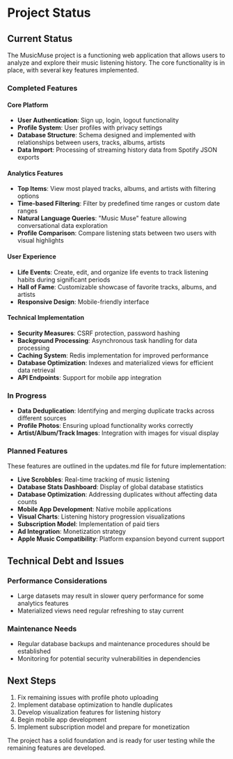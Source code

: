 # Project Status

## Current Status

The MusicMuse project is a functioning web application that allows users to analyze and explore their music listening history. The core functionality is in place, with several key features implemented.

### Completed Features

#### Core Platform
- **User Authentication**: Sign up, login, logout functionality
- **Profile System**: User profiles with privacy settings
- **Database Structure**: Schema designed and implemented with relationships between users, tracks, albums, artists
- **Data Import**: Processing of streaming history data from Spotify JSON exports

#### Analytics Features
- **Top Items**: View most played tracks, albums, and artists with filtering options
- **Time-based Filtering**: Filter by predefined time ranges or custom date ranges
- **Natural Language Queries**: "Music Muse" feature allowing conversational data exploration
- **Profile Comparison**: Compare listening stats between two users with visual highlights

#### User Experience
- **Life Events**: Create, edit, and organize life events to track listening habits during significant periods
- **Hall of Fame**: Customizable showcase of favorite tracks, albums, and artists
- **Responsive Design**: Mobile-friendly interface

#### Technical Implementation
- **Security Measures**: CSRF protection, password hashing
- **Background Processing**: Asynchronous task handling for data processing
- **Caching System**: Redis implementation for improved performance
- **Database Optimization**: Indexes and materialized views for efficient data retrieval
- **API Endpoints**: Support for mobile app integration

### In Progress
- **Data Deduplication**: Identifying and merging duplicate tracks across different sources
- **Profile Photos**: Ensuring upload functionality works correctly
- **Artist/Album/Track Images**: Integration with images for visual display

### Planned Features
These features are outlined in the updates.md file for future implementation:
- **Live Scrobbles**: Real-time tracking of music listening
- **Database Stats Dashboard**: Display of global database statistics
- **Database Optimization**: Addressing duplicates without affecting data counts
- **Mobile App Development**: Native mobile applications
- **Visual Charts**: Listening history progression visualizations
- **Subscription Model**: Implementation of paid tiers
- **Ad Integration**: Monetization strategy
- **Apple Music Compatibility**: Platform expansion beyond current support

## Technical Debt and Issues

### Performance Considerations
- Large datasets may result in slower query performance for some analytics features
- Materialized views need regular refreshing to stay current

### Maintenance Needs
- Regular database backups and maintenance procedures should be established
- Monitoring for potential security vulnerabilities in dependencies

## Next Steps

1. Fix remaining issues with profile photo uploading
2. Implement database optimization to handle duplicates
3. Develop visualization features for listening history
4. Begin mobile app development
5. Implement subscription model and prepare for monetization

The project has a solid foundation and is ready for user testing while the remaining features are developed.

